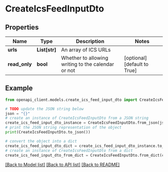 # CreateIcsFeedInputDto


## Properties

Name | Type | Description | Notes
------------ | ------------- | ------------- | -------------
**urls** | **List[str]** | An array of ICS URLs | 
**read_only** | **bool** | Whether to allowing writing to the calendar or not | [optional] [default to True]

## Example

```python
from openapi_client.models.create_ics_feed_input_dto import CreateIcsFeedInputDto

# TODO update the JSON string below
json = "{}"
# create an instance of CreateIcsFeedInputDto from a JSON string
create_ics_feed_input_dto_instance = CreateIcsFeedInputDto.from_json(json)
# print the JSON string representation of the object
print(CreateIcsFeedInputDto.to_json())

# convert the object into a dict
create_ics_feed_input_dto_dict = create_ics_feed_input_dto_instance.to_dict()
# create an instance of CreateIcsFeedInputDto from a dict
create_ics_feed_input_dto_from_dict = CreateIcsFeedInputDto.from_dict(create_ics_feed_input_dto_dict)
```
[[Back to Model list]](../README.md#documentation-for-models) [[Back to API list]](../README.md#documentation-for-api-endpoints) [[Back to README]](../README.md)


